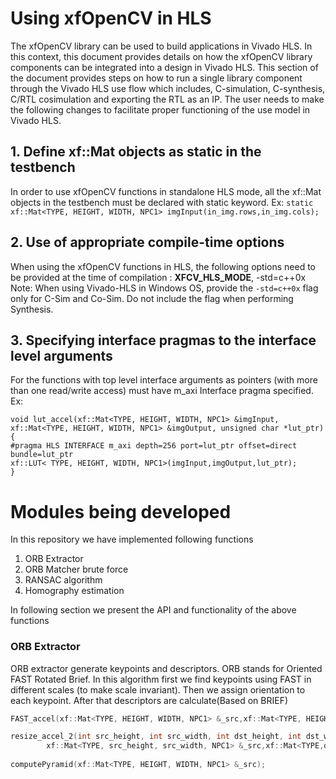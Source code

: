 # Using xfOpenCV in HLS
The xfOpenCV library can be used to build applications in Vivado HLS. In this context, this document provides details on how the xfOpenCV library components can be integrated into a design in Vivado HLS. This section of the document provides steps on how to run a single library component through the Vivado HLS use flow which includes, C-simulation, C-synthesis, C/RTL cosimulation and exporting the RTL as an IP.
The user needs to make the following changes to facilitate proper functioning of the use model in Vivado HLS.

## 1. Define xf::Mat objects as static in the testbench
In order to use xfOpenCV functions in standalone HLS mode, all the xf::Mat objects in the testbench must be declared with static keyword.
Ex: ```static xf::Mat<TYPE, HEIGHT, WIDTH, NPC1> imgInput(in_img.rows,in_img.cols);```

## 2. Use of appropriate compile-time options
When using the xfOpenCV functions in HLS, the following options need to be provided at the time of compilation : __XFCV_HLS_MODE__, -std=c++0x
Note: When using Vivado-HLS in Windows OS, 
provide the ```-std=c++0x``` flag only for C-Sim and Co-Sim. Do not include the flag when performing Synthesis.

## 3. Specifying interface pragmas to the interface level arguments
For the functions with top level interface arguments as pointers (with more than one read/write access) must have m_axi Interface pragma specified.
Ex: 
```
void lut_accel(xf::Mat<TYPE, HEIGHT, WIDTH, NPC1> &imgInput, xf::Mat<TYPE, HEIGHT, WIDTH, NPC1> &imgOutput, unsigned char *lut_ptr)
{
#pragma HLS INTERFACE m_axi depth=256 port=lut_ptr offset=direct bundle=lut_ptr
xf::LUT< TYPE, HEIGHT, WIDTH, NPC1>(imgInput,imgOutput,lut_ptr);
}
```

# Modules being developed

In this repository we have implemented following functions
1. ORB Extractor
2. ORB Matcher brute force
3. RANSAC algorithm
4. Homography estimation

In following section we present the API and functionality of the above functions

### ORB Extractor

ORB extractor generate keypoints and descriptors. ORB stands for Oriented FAST Rotated Brief. In this algorithm first we find keypoints using FAST in different scales (to make scale invariant). Then we assign orientation to each keypoint. After that descriptors are calculate(Based on BRIEF)

```cpp
FAST_accel(xf::Mat<TYPE, HEIGHT, WIDTH, NPC1> &_src,xf::Mat<TYPE, HEIGHT, WIDTH, NPC1> &_dst);

resize_accel_2(int src_height, int src_width, int dst_height, int dst_weight,
		xf::Mat<TYPE, src_height, src_width, NPC1> &_src,xf::Mat<TYPE,dst_height, dst_weight, NPC1> &_dst);
    
computePyramid(xf::Mat<TYPE, HEIGHT, WIDTH, NPC1> &_src);
```


